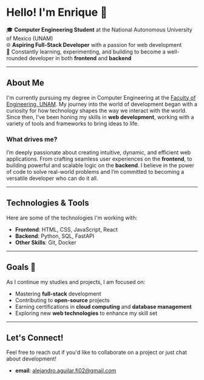 # Hello! I'm Enrique 👋

🎓 **Computer Engineering Student** at the National Autonomous University of Mexico (UNAM)  
🌐 **Aspiring Full-Stack Developer** with a passion for web development  
🚀 Constantly learning, experimenting, and building to become a well-rounded developer in both **frontend** and **backend**

---

## About Me

I'm currently pursuing my degree in Computer Engineering at the [Faculty of Engineering, UNAM](https://www.fi.unam.mx/). My journey into the world of development began with a curiosity for how technology shapes the way we interact with the world. Since then, I've been honing my skills in **web development**, working with a variety of tools and frameworks to bring ideas to life.

### What drives me?  
I’m deeply passionate about creating intuitive, dynamic, and efficient web applications. From crafting seamless user experiences on the **frontend**, to building powerful and scalable logic on the **backend**. I believe in the power of code to solve real-world problems and I’m committed to becoming a versatile developer who can do it all.

---

## Technologies & Tools  
Here are some of the technologies I'm working with:

- **Frontend**: HTML, CSS, JavaScript, React  
- **Backend**: Python, SQL, FastAPI  
- **Other Skills**: Git, Docker

---

## Goals 🌱

As I continue my studies and projects, I am focused on:

- Mastering **full-stack** development  
- Contributing to **open-source** projects  
- Earning certifications in **cloud computing** and **database management**  
- Exploring new **web technologies** to enhance my skill set

---

## Let's Connect!

Feel free to reach out if you'd like to collaborate on a project or just chat about development!
- **email**: alejandro.aguilar.fi02@gmail.com
